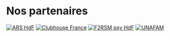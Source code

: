 <!-- Title: Nos partenaires
     Menu: Qui sommes-nous ? / Nos partenaires
     Created: 2023-05-31 -->

# Nos partenaires

<div class="partners">
     <a href="https://www.hauts-de-france.ars.sante.fr/" target="_blank"><img src="/static/partners/arshdf.png" alt="ARS HdF" /></a>
     <a href="https://www.clubhousefrance.org/" target="_blank"><img src="/static/partners/clubhouse.png" alt="Clubhouse France" /></a>
     <a href="https://www.f2rsmpsy.fr/" target="_blank"><img src="/static/partners/f2rsmpsy.png" alt="F2RSM psy HdF" /></a>
     <a href="https://www.unafam.org/" target="_blank"><img src="/static/partners/unafam.png" alt="UNAFAM" /></a>
</div>
